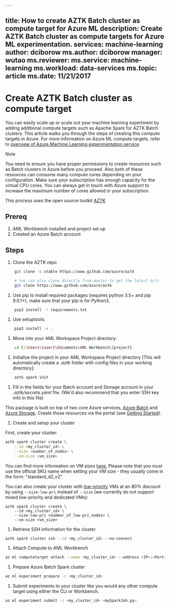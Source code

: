     ---
title: How to create AZTK Batch cluster as compute target for Azure ML
description: Create AZTK Batch cluster as compute targets for Azure ML experimentation. 
services: machine-learning
author: dciborow
ms.author: dciborow
manager: wutao
ms.reviewer: 
ms.service: machine-learning
ms.workload: data-services
ms.topic: article
ms.date: 11/21/2017
---


# Create AZTK Batch cluster as compute target

You can easily scale up or scale out your machine learning experiment by adding additional compute targets such as Apache Spark for AZTK Batch clusters. This article walks you through the steps of creating this compute targets in Azure. For more information on Azure ML compute targets, refer to [overview of Azure Machine Learning experimentation service](experimentation-service-configuration.md).

>[!NOTE]
>You need to ensure you have proper permissions to create resources such as Batch clusters in Azure before you proceed. Also both of these resources can consume many compute cores depending on your configuration. Make sure your subscription has enough capacity for the virtual CPU cores. You can always get in touch with Azure support to increase the maximum number of cores allowed in your subscription.

This process uses the open source toolkit [AZTK](github.com/azure/aztk)

## Prereq 
1. AML Workbench installed and project set up
1. Created an Azure Batch account 

## Steps

1. Clone the AZTK repo
```bash
	git clone -b stable https://www.github.com/azure/aztk

	# You can also clone directly from master to get the latest bits
	git clone https://www.github.com/azure/aztk
```
1. Use pip to install required packages (requires python 3.5+ and pip 9.0.1+), make sure that your pip is for Python3. 
```bash
	pip3 install -r requirements.txt
```
1. Use setuptools:
```bash
	pip3 install -e .
```
1. Move into your AML Workspace Project directory:
```bash
	cd C:\Users\{user}\Documents\AML Workbench\{project}
```
1. Initialize the project in your AML Workspace Project directory [This will automatically create a *.aztk* folder with config files in your working directory]:
```bash
	aztk spark init
```
1. Fill in the fields for your Batch account and Storage account in your *.aztk/secrets.yaml* file. (We'd also recommend that you enter SSH key info in this file)

This package is built on top of two core Azure services, [Azure Batch](https://azure.microsoft.com/en-us/services/batch/) and [Azure Storage](https://azure.microsoft.com/en-us/services/storage/). Create those resources via the portal (see [Getting Started](./docs/00-getting-started.md)).

1. Create and setup your cluster

First, create your cluster:
```bash
aztk spark cluster create \
	--id <my_cluster_id> \
	--size <number_of_nodes> \
	--vm-size <vm_size>
```
You can find more information on VM sizes [here.](https://docs.microsoft.com/en-us/azure/virtual-machines/linux/sizes) Please note that you must use the official SKU name when setting your VM size - they usually come in the form: "standard_d2_v2".

You can also create your cluster with [low-priority](https://docs.microsoft.com/en-us/azure/batch/batch-low-pri-vms) VMs at an 80% discount by using `--size-low-pri` instead of `--size` (we currently do not support mixed low-priority and dedicated VMs):
```
aztk spark cluster create \
	--id <my_cluster_id> \
	--size-low-pri <number_of_low-pri_nodes> \
	--vm-size <vm_size>
```
1. Retrieve SSH information for the cluster.
```bash
aztk spark cluster ssh --id <my_cluster_id> --no-connect
```
1. Attach Compute to AML Workbench
```bash
az ml computetarget attach --name <my_cluster_id> --address <IP>:<Port> --username spark --password <password> --type remotedocker
```
1. Prepare Azure Batch Spark cluster
```bash
az ml experiment prepare -c <my_cluster_id>
```
1. Submit experiments to your cluster like you would any other compute target using either the CLI or Workbench.
```bash
az ml experiment submit -c <my_cluster_id> <mySparkJob.py>
```
